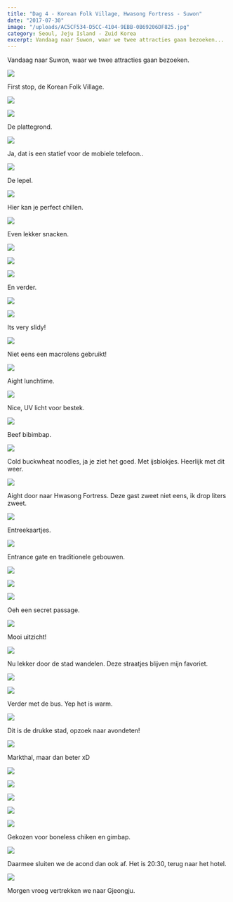 ```yaml
---
title: "Dag 4 - Korean Folk Village, Hwasong Fortress - Suwon"
date: "2017-07-30"
image: "/uploads/AC5CF534-D5CC-4104-9EBB-0B69206DF825.jpg"
category: Seoul, Jeju Island - Zuid Korea
excerpt: Vandaag naar Suwon, waar we twee attracties gaan bezoeken...
---
```


Vandaag naar Suwon, waar we twee attracties gaan bezoeken.

![](/uploads/IMG_20170730_110537-700x394.jpg)

First stop, de Korean Folk Village.

![](/uploads/72210E30-7DE4-499D-B00E-447AE70CD019-700x394.jpg)

![](/uploads/648675CC-E73F-42B0-88FF-44DB9F810352-700x394.jpg)

De plattegrond.

![](/uploads/AC5CF534-D5CC-4104-9EBB-0B69206DF825-700x394.jpg)

Ja, dat is een statief voor de mobiele telefoon..

![](/uploads/3E6E1F03-E9D6-4954-9C3D-C4DA1FDECF85-700x394.jpg)

De lepel.

![](/uploads/CABBDDA9-37F6-4B45-B7D6-BBE59A305229-700x394.jpg)

Hier kan je perfect chillen.

![](/uploads/FB4ED133-CDB7-41E7-8612-187CE6B6B775-700x394.jpg)

Even lekker snacken.

![](/uploads/CD10F761-994B-45D9-A50F-474B586F0B97-700x394.jpg)

![](/uploads/26D1DE1B-9CA0-4EC8-A9CD-3FBA21B5DE2C-700x394.jpg)

![](/uploads/25CBEEDA-95B9-4C08-8CE2-47C4C986BDB2-700x394.jpg)

En verder.

![](/uploads/488B1F4D-1084-49CD-9E49-21099A935690-700x394.jpg)

![](/uploads/2560A564-4744-4577-9DF1-77A6BD04A58D-700x394.jpg)

Its very slidy!

![](/uploads/2951DADA-F578-4F87-A9CD-D5B3D96D0A14-700x394.jpg)

Niet eens een macrolens gebruikt!

![](/uploads/18CCA696-C40A-470F-A910-CD365492787B-700x394.jpg)

Aight lunchtime.

![](/uploads/F329A213-AD79-45CF-8F6A-848B39CBD706-700x394.jpg)

Nice, UV licht voor bestek.

![](/uploads/5BF6B98A-279B-4C5F-8674-2676EFA9D110-700x394.jpg)

Beef bibimbap.

![](/uploads/6672497B-1B2B-43CD-B703-600FD190A2BA-700x394.jpg)

Cold buckwheat noodles, ja je ziet het goed. Met ijsblokjes. Heerlijk met dit weer.

![](/uploads/51094D1E-C346-40AC-B3C4-4D718E2916B5-700x394.jpg)

Aight door naar Hwasong Fortress. Deze gast zweet niet eens, ik drop liters zweet.

![](/uploads/5A8C3969-F52C-499D-BD47-AE6FB29AAEC0-700x394.jpg)

Entreekaartjes.

![](/uploads/45771926-4839-40D1-A567-2E096E2AB98C-700x394.jpg)

Entrance gate en traditionele gebouwen.

![](/uploads/A7802AC2-E83C-477C-A1AF-364CC157A504-700x394.jpg)

![](/uploads/4D09D440-F1A3-4BD0-A037-A399AC4F4439-700x394.jpg)

![](/uploads/B8A87495-1A89-436B-89AB-5598681C83A3-700x394.jpg)

Oeh een secret passage.

![](/uploads/F132E370-805A-455A-9E43-098826DEDABD-700x394.jpg)

Mooi uitzicht!

![](/uploads/9F6348E5-2ABF-4DAE-961D-D7F1AF677BE0-700x394.jpg)

Nu lekker door de stad wandelen. Deze straatjes blijven mijn favoriet.

![](/uploads/9D47AE84-7EA2-47A5-B8CD-5CCF8BD211AF-700x394.jpg)

![](/uploads/D6E6145D-171D-478C-AEEF-F14A18AB2969-700x394.jpg)

Verder met de bus. Yep het is warm.

![](/uploads/11D57235-7299-4BD5-95E1-8104DD0E2055-700x394.jpg)

Dit is de drukke stad, opzoek naar avondeten!

![](/uploads/7FDA6878-4B6F-48EA-8F3F-7F18670E4702-700x394.jpg)

Markthal, maar dan beter xD

![](/uploads/9C137BAF-C5E1-486B-9851-382B15253AEA-700x394.jpg)

![](/uploads/790D012F-11A6-47DD-9D79-37BE25D6551B-700x394.jpg)

![](/uploads/754B2A03-D737-45CD-BE31-AA486C48217E-700x394.jpg)

![](/uploads/9E1DDE32-7777-4018-953F-B74D45B7D1A7-700x394.jpg)

![](/uploads/0B22B8F5-288C-430A-A702-5132D81B5F91-700x394.jpg)

Gekozen voor boneless chiken en gimbap.

![](/uploads/AC657DE4-529C-4289-AC87-1D0883D1A2BD-700x394.jpg)

Daarmee sluiten we de acond dan ook af. Het is 20:30, terug naar het hotel.

![](/uploads/19898956-D9B1-485E-B9B7-DA491BA5BF49-700x394.jpg)

Morgen vroeg vertrekken we naar Gjeongju.
